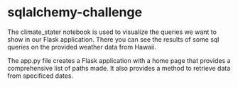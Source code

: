 # sqlalchemy-challenge

The climate_stater notebook is used to visualize the queries we want to show in our Flask application. There you can see the results of some sql queries on the provided weather data from Hawaii. 

The app.py file creates a Flask application with a home page that provides a comprehensive list of paths made. It also provides a method to retrieve data from specificed dates.
